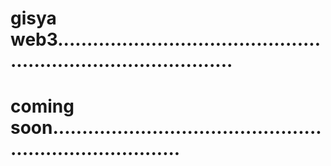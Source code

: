 # gisya web3...................................................................................
# coming soon...........................................................................
